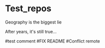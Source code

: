 # Test_repos

Geography is the biggest lie

After years, it's still true...

#test comment
#FIX README
#Conflict remote

